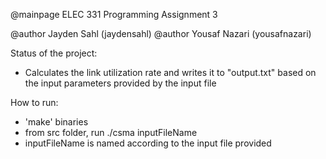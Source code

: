 @mainpage ELEC 331 Programming Assignment 3

@author Jayden Sahl (jaydensahl)
@author Yousaf Nazari (yousafnazari)

Status of the project: 
- Calculates the link utilization rate and writes it to "output.txt"
  based on the input parameters provided by the input file

How to run:
- 'make' binaries
- from src folder, run ./csma inputFileName
- inputFileName is named according to the input file provided

